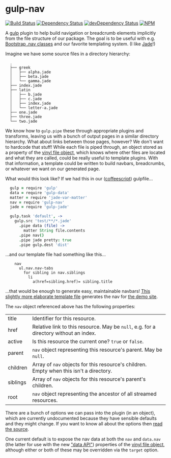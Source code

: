 gulp-nav
========

[![Build Status](https://travis-ci.org/jessaustin/gulp-nav.svg?branch=master)](https://travis-ci.org/jessaustin/gulp-nav "Travis")
[![Dependency Status](https://david-dm.org/jessaustin/gulp-nav.svg)](https://david-dm.org/jessaustin/gulp-nav "David")
[![devDependency Status](https://david-dm.org/jessaustin/gulp-nav/dev-status.svg)](https://david-dm.org/jessaustin/gulp-nav#info=devDependencies "David for dev dependencies")
[![NPM](https://nodei.co/npm/gulp-nav.png)](https://nodei.co/npm/gulp-nav/ "npmjs")

A [gulp](http://gulpjs.com/) plugin to help build navigation or breadcrumb
elements implicitly from the file structure of our package. The goal is to be
useful with e.g. [Bootstrap .nav
classes](http://getbootstrap.com/components/#nav) and our favorite templating
system. (I like [Jade](http://jade-lang.com/)!)

Imagine we have some source files in a directory hierarchy:
```
  .
  ├── greek
  │   ├── alpha.jade
  │   ├── beta.jade
  │   └── gamma.jade
  ├── index.jade
  ├── latin
  │   ├── b.jade
  │   ├── c.jade
  │   ├── index.jade
  │   └── letter-a.jade
  ├── one.jade
  ├── three.jade
  └── two.jade
```
We know how to `gulp.pipe` these through appropriate plugins and transforms,
leaving us with a bunch of output pages in a similar directory hierarchy. What
about links between those pages, however? We don't want to hardcode that stuff!
While each file is piped through, an object stored as a property of the [vinyl
file object](https://github.com/wearefractal/vinyl#file), which knows where
other files are located and what they are called, could be really useful to
template plugins. With that information, a template could be written to build
navbars, breadcrumbs, or whatever we want on our generated page.

What would this look like? If we had this in our
([coffeescript](http://coffeescript.org/)) gulpfile...

```coffeescript
  gulp = require 'gulp'
  data = require 'gulp-data'
  matter = require 'jade-var-matter'
  nav = require 'gulp-nav'
  jade = require 'gulp-jade'

  gulp.task 'default', ->
    gulp.src 'test/**/*.jade'
      .pipe data (file) ->
        matter String file.contents
      .pipe nav()
      .pipe jade pretty: true
      .pipe gulp.dest 'dist'
```

...and our template file had something like this...

```jade
    nav
      ul.nav.nav-tabs
        for sibling in nav.siblings
          li
            a(href=sibling.href)= sibling.title
```

...that would be enough to generate easy, maintainable navbars! [This slightly
more elaborate template file](test/index.jade) generates the nav for [the demo
site](http://jessaustin.github.io/gulp-nav/).

The `nav` object referenced above has the following properties:

|          |                                                                                         |
| -------- | --------------------------------------------------------------------------------------- |
| title    | Identifier for this resource.                                                           |
| href     | Relative link to this resource. May be `null`, e.g. for a directory without an index.   |
| active   | Is this resource the current one? `true` or `false`.                                    |
| parent   | `nav` object representing this resource's parent. May be `null`.                        |
| children | Array of `nav` objects for this resource's children. Empty when this isn't a directory. |
| siblings | Array of `nav` objects for this resource's parent's children.                           |
| root     | `nav` object representing the ancestor of all streamed resources.                       |

There are a bunch of options we can pass into the plugin (in an object), which
are currently undocumented because they have sensible defaults and they might
change. If you want to know all about the options then [read the
source](gulp-nav.coffee#L27-L35).

One current default is to expose the nav data at both the `nav` and `data.nav`
(the latter for use with the new ["data
API"](https://github.com/colynb/gulp-data#note-to-gulp-plugin-authors))
properties of the [vinyl file
object](https://github.com/wearefractal/vinyl#file), although either or both of
these may be overridden via the `target` option.
